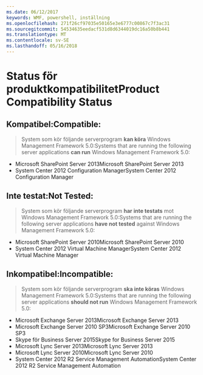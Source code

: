 ```yaml
---
ms.date: 06/12/2017
keywords: WMF, powershell, inställning
ms.openlocfilehash: 271f26cf97035e50165e3e6777c00867c7f3ac31
ms.sourcegitcommit: 54534635eedacf531d8d6344019dc16a50b8b441
ms.translationtype: MT
ms.contentlocale: sv-SE
ms.lasthandoff: 05/16/2018
---
```

# <a name="product-compatibility-status"></a><span data-ttu-id="f2d80-102">Status för produktkompatibilitet</span><span class="sxs-lookup"><span data-stu-id="f2d80-102">Product Compatibility Status</span></span>

## <a name="compatible"></a><span data-ttu-id="f2d80-103">Kompatibel:</span><span class="sxs-lookup"><span data-stu-id="f2d80-103">Compatible:</span></span>
> <span data-ttu-id="f2d80-104">System som kör följande serverprogram **kan köra** Windows Management Framework 5.0:</span><span class="sxs-lookup"><span data-stu-id="f2d80-104">Systems that are running the following server applications **can run** Windows Management Framework 5.0:</span></span>

- <span data-ttu-id="f2d80-105">Microsoft SharePoint Server 2013</span><span class="sxs-lookup"><span data-stu-id="f2d80-105">Microsoft SharePoint Server 2013</span></span>
- <span data-ttu-id="f2d80-106">System Center 2012 Configuration Manager</span><span class="sxs-lookup"><span data-stu-id="f2d80-106">System Center 2012 Configuration Manager</span></span>

## <a name="not-tested"></a><span data-ttu-id="f2d80-107">Inte testat:</span><span class="sxs-lookup"><span data-stu-id="f2d80-107">Not Tested:</span></span>
> <span data-ttu-id="f2d80-108">System som kör följande serverprogram **har inte testats** mot Windows Management Framework 5.0:</span><span class="sxs-lookup"><span data-stu-id="f2d80-108">Systems that are running the following server applications **have not tested** against Windows Management Framework 5.0:</span></span>

- <span data-ttu-id="f2d80-109">Microsoft SharePoint Server 2010</span><span class="sxs-lookup"><span data-stu-id="f2d80-109">Microsoft SharePoint Server 2010</span></span>
- <span data-ttu-id="f2d80-110">System Center 2012 Virtual Machine Manager</span><span class="sxs-lookup"><span data-stu-id="f2d80-110">System Center 2012 Virtual Machine Manager</span></span>

## <a name="incompatible"></a><span data-ttu-id="f2d80-111">Inkompatibel:</span><span class="sxs-lookup"><span data-stu-id="f2d80-111">Incompatible:</span></span>
> <span data-ttu-id="f2d80-112">System som kör följande serverprogram **ska inte köras** Windows Management Framework 5.0:</span><span class="sxs-lookup"><span data-stu-id="f2d80-112">Systems that are running the following server applications **should not run** Windows Management Framework 5.0:</span></span>

- <span data-ttu-id="f2d80-113">Microsoft Exchange Server 2013</span><span class="sxs-lookup"><span data-stu-id="f2d80-113">Microsoft Exchange Server 2013</span></span>
- <span data-ttu-id="f2d80-114">Microsoft Exchange Server 2010 SP3</span><span class="sxs-lookup"><span data-stu-id="f2d80-114">Microsoft Exchange Server 2010 SP3</span></span>
- <span data-ttu-id="f2d80-115">Skype för Business Server 2015</span><span class="sxs-lookup"><span data-stu-id="f2d80-115">Skype for Business Server 2015</span></span>
- <span data-ttu-id="f2d80-116">Microsoft Lync Server 2013</span><span class="sxs-lookup"><span data-stu-id="f2d80-116">Microsoft Lync Server 2013</span></span>
- <span data-ttu-id="f2d80-117">Microsoft Lync Server 2010</span><span class="sxs-lookup"><span data-stu-id="f2d80-117">Microsoft Lync Server 2010</span></span>
- <span data-ttu-id="f2d80-118">System Center 2012 R2 Service Management Automation</span><span class="sxs-lookup"><span data-stu-id="f2d80-118">System Center 2012 R2 Service Management Automation</span></span>
